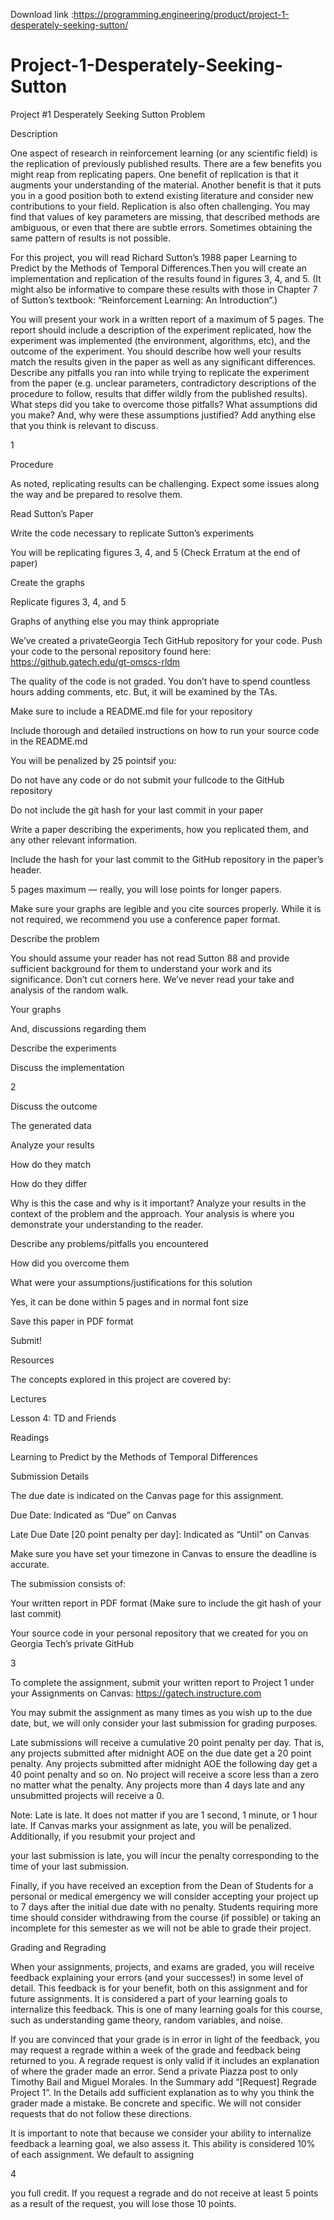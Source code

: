 Download link :https://programming.engineering/product/project-1-desperately-seeking-sutton/


# Project-1-Desperately-Seeking-Sutton
Project #1 Desperately Seeking Sutton
Problem

Description

One aspect of research in reinforcement learning (or any scientific field) is the replication of previously published results. There are a few benefits you might reap from replicating papers. One benefit of replication is that it augments your understanding of the material. Another benefit is that it puts you in a good position both to extend existing literature and consider new contributions to your field. Replication is also often challenging. You may find that values of key parameters are missing, that described methods are ambiguous, or even that there are subtle errors. Sometimes obtaining the same pattern of results is not possible.

For this project, you will read Richard Sutton’s 1988 paper ​Learning to Predict by the Methods of Temporal Differences​.Then you will create an implementation and replication of the results found in figures 3, 4, and 5. (It might also be informative to compare these results with those in Chapter 7 of Sutton’s textbook: “​Reinforcement Learning: An Introduction​“.)

You will present your work in a written report of a maximum of 5 pages. The report should include a description of the experiment replicated, how the experiment was implemented (the environment, algorithms, etc), and the outcome of the experiment. You should describe how well your results match the results given in the paper as well as any significant differences. Describe any pitfalls you ran into while trying to replicate the experiment from the paper (e.g. unclear parameters, contradictory descriptions of the procedure to follow, results that differ wildly from the published results). What steps did you take to overcome those pitfalls? What assumptions did you make? And, why were these assumptions justified? Add anything else that you think is relevant to discuss.

1



 

Procedure

As noted, replicating results can be challenging. Expect some issues along the way and be prepared to resolve them.

Read Sutton’s Paper

Write the code necessary to replicate Sutton’s experiments

You will be replicating figures 3, 4, and 5 (Check Erratum at the end of paper)

Create the graphs

Replicate figures 3, 4, and 5

Graphs of anything else you may think appropriate

We’ve created a ​private​Georgia Tech GitHub repository for your code. Push your code to the personal repository found here: ​https://github.gatech.edu/gt-omscs-rldm

The quality of the code is not graded. You don’t have to spend countless hours adding comments, etc. But, it will be examined by the TAs.

Make sure to include a README.md file for your repository

Include thorough and detailed instructions on how to run your source code in the README.md

You will be penalized by ​25 points​if you:

Do not have any code or do not submit your ​full​code to the GitHub repository

Do not include the git hash for your last commit in your paper

Write a paper describing the experiments, how you replicated them, and any other relevant information.

Include the hash for your last commit to the GitHub repository in the paper’s header.

5 pages maximum — really, you will lose points for longer papers.

Make sure your graphs are legible and you cite sources properly. While it is not required, we recommend you use a ​conference paper format​.

Describe the problem

You should assume your reader has not read Sutton 88 and provide sufficient background for them to understand your work and its significance. Don’t cut corners here. We’ve never read your take and analysis of the random walk.

Your graphs

And, discussions regarding them

Describe the experiments

Discuss the implementation

2



 

Discuss the outcome

The generated data

Analyze your results

How do they match

How do they differ

Why is this the case and why is it important? Analyze your results in the context of the problem and the approach. Your analysis is where you demonstrate your understanding to the reader.

Describe any problems/pitfalls you encountered

How did you overcome them

What were your assumptions/justifications for this solution

Yes, it can be done within 5 pages and in normal font size

Save this paper in PDF format

Submit!

Resources

The concepts explored in this project are covered by:

Lectures

Lesson 4: TD and Friends

Readings

Learning to Predict by the Methods of Temporal Differences

Submission Details

The due date is indicated on the Canvas page for this assignment.

Due Date: ​Indicated as “Due” on Canvas

Late Due Date [​20 point penalty per day​]: ​Indicated as “Until” on Canvas

Make sure you have set your timezone in Canvas to ensure the deadline is accurate.

The submission consists of:

Your written report in PDF format (Make sure to include the git hash of your last commit)

Your source code in your personal repository that we created for you on Georgia Tech’s private GitHub

3



 

To complete the assignment, submit your written report to Project 1 under your Assignments on Canvas: ​https://gatech.instructure.com

You may submit the assignment as many times as you wish up to the due date, but, we will only consider your last submission for grading purposes.

Late submissions will receive a cumulative 20 point penalty per day. That is, any projects submitted after midnight AOE on the due date get a 20 point penalty. Any projects submitted after midnight AOE the following day get a 40 point penalty and so on. No project will receive a score less than a zero no matter what the penalty. Any projects more than 4 days late and any unsubmitted projects will receive a 0.

Note: Late is late. It does not matter if you are 1 second, 1 minute, or 1 hour late. If Canvas marks your assignment as late, you will be penalized. ​Additionally, if you resubmit your project and

your last submission is late, you will incur the penalty corresponding to the time of your last submission.

Finally, if you have received an exception from the Dean of Students for a personal or medical emergency we will consider accepting your project up to 7 days after the initial due date with no penalty. Students requiring more time should consider withdrawing from the course (if possible) or taking an incomplete for this semester as we will not be able to grade their project.

Grading and Regrading

When your assignments, projects, and exams are graded, you will receive feedback explaining your errors (and your successes!) in some level of detail. This feedback is for your benefit, both on this assignment and for future assignments. It is considered a part of your learning goals to internalize this feedback. This is one of many learning goals for this course, such as understanding game theory, random variables, and noise.

If you are convinced that your grade is in error in light of the feedback, you may request a regrade within a week of the grade and feedback being returned to you. A regrade request is only valid if it includes an explanation of where the grader made an error. Send a private Piazza post to ​only​Timothy Bail and Miguel Morales. In the Summary add “[Request] Regrade Project 1”. In the Details add sufficient explanation as to why you think the grader made a mistake. Be concrete and specific. We will not consider requests that do not follow these directions.

It is important to note that because we consider your ability to internalize feedback a learning goal, we also assess it. This ability is considered 10% of each assignment. We default to assigning

4



 

you full credit. If you request a regrade and do not receive at least 5 points as a result of the request, you will lose those 10 points.
